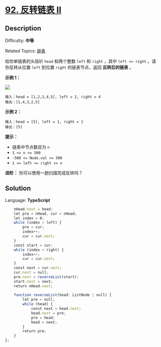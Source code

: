 # [92\. 反转链表 II](https://leetcode.cn/problems/reverse-linked-list-ii/)

## Description

Difficulty: **中等**  

Related Topics: [链表](https://leetcode.cn/tag/linked-list/)

给你单链表的头指针 `head` 和两个整数 `left` 和 `right` ，其中 `left <= right` 。请你反转从位置 `left` 到位置 `right` 的链表节点，返回 **反转后的链表** 。

**示例 1：**

![](https://assets.leetcode.com/uploads/2021/02/19/rev2ex2.jpg)

```
输入：head = [1,2,3,4,5], left = 2, right = 4
输出：[1,4,3,2,5]
```

**示例 2：**

```
输入：head = [5], left = 1, right = 1
输出：[5]
```

**提示：**

* 链表中节点数目为 `n`
* `1 <= n <= 500`
* `-500 <= Node.val <= 500`
* `1 <= left <= right <= n`

**进阶：** 你可以使用一趟扫描完成反转吗？

## Solution

Language: **TypeScript**

```typescript
    nHead.next = head;
    let pre = nHead, cur = nHead;
    let index = 0;
    while (index < left) {
        pre = cur;
        index++;
        cur = cur.next;
    }
    const start = cur;
    while (index < right) {
        index++;
        cur = cur.next;
    }
    const next = cur.next;
    cur.next = null;
    pre.next = reverseList(start);
    start.next = next;
    return nHead.next;
    
    function reverseList(head: ListNode | null) {
        let pre = null;
        while (head) {
            const next = head.next;
            head.next = pre;
            pre = head;
            head = next;
        }
        return pre;
    }
};
```
